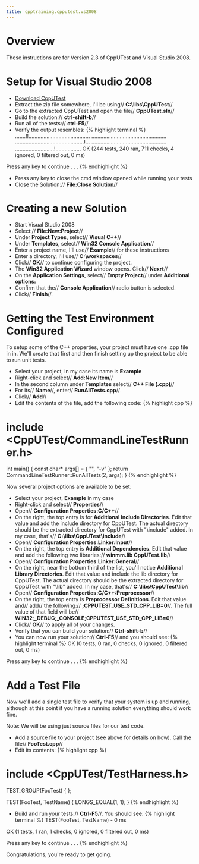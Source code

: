 ```yaml
---
title: cpptraining.cpputest.vs2008
---
```

# Overview
These instructions are for Version 2.3 of CppUTest and Visual Studio 2008.

# Setup for Visual Studio 2008
* [Download CppUTest](http://sourceforge.net/projects/cpputest/files/cpputest/v2.3/CppUTest-v2.3.zip/download)
* Extract the zip file somewhere, I'll be using// **C:\libs\CppUTest**//
* Go to the extracted CppUTest and open the file// **CppUTest.sln**// 
* Build the solution:// **ctrl-shift-b**//
* Run all of the tests:// **ctrl-F5**//
* Verify the output resembles:
{% highlight terminal %}
.......!!.........................................
..................................................
..............................................!...
..................................................
..........................!.................
OK (244 tests, 240 ran, 711 checks, 4 ignored, 0 filtered out, 0 ms)

Press any key to continue . . .
{% endhighlight %}
* Press any key to close the cmd window opened while running your tests
* Close the Solution:// **File:Close Solution**//

# Creating a new Solution
* Start Visual Studio 2008
* Select:// **File:New:Project**//
* Under **Project Types**, select// **Visual C++**//
* Under **Templates**, select// **Win32 Console Application**//
* Enter a project name, I'll use// **Example**// for these instructions
* Enter a directory, I'll use// **C:\workspaces**//
* Click// **OK**// to continue configuring the project.
* The **Win32 Application Wizard** window opens. Click// **Nexrt**//
* On the **Application Settings**, select// **Empty Project**// under **Additional options:**
* Confirm that the// **Console Application**// radio button is selected.
* Click// **Finish**//.

# Getting the Test Environment Configured
To setup some of the C++ properties, your project must have one .cpp file in in. We'll create that first and then finish setting up the project to be able to run unit tests.

* Select your project, in my case its name is **Example**
* Right-click and select// **Add:New Item**//
* In the second column under **Templates** select// **C++ File (.cpp)**//
* For its// **Name**//, enter// **RunAllTests.cpp**//
* Click// **Add**//
* Edit the contents of the file, add the following code:
{% highlight cpp %}
# include <CppUTest/CommandLineTestRunner.h>

int main() {
  const char* args[] = { "", "-v" };
  return CommandLineTestRunner::RunAllTests(2, args);
}
{% endhighlight %}

Now several project options are available to be set.

* Select your project, **Example** in my case
* Right-click and select// **Properties**//
* Open// **Configuration Properties:C/C++**//
* On the right, the top entry is for **Additional Include Directories**. Edit that value and add the include directory for CppUTest. The actual directory should be the extracted directory for CppUTest with "\include" added. In my case, that's// **C:\libs\CppUTest\include**//
* Open// **Configuration Properties:Linker:Input**//
* On the right, the top entry is **Additional Dependencies**. Edit that value and add the following two libraries:// **winmm.lib CppUTest.lib**//
* Open// **Configuration Properties:Linker:General**//
* On the right, near the bottom third of the list, you'll notice **Additional Library Directories**. Edit that value and include the lib directory for CppUTest. The actual directory should be the extracted directory for CppUTest with "\lib" added. In my case, that's// **C:\libs\CppUTest\lib**//
* Open// **Configuration Properties:C/C++:Preprocessor**//
* On the right, the top entry is **Preprocessor Definitions**. Edit that value and// add// the following:// **;CPPUTEST_USE_STD_CPP_LIB=0**//. The full value of that field will be// **WIN32;_DEBUG;_CONSOLE;CPPUTEST_USE_STD_CPP_LIB=0**//
* Click// **OK**// to apply all of your changes.
* Verify that you can build your solution:// **Ctrl-shift-b**//
* You can now run your solution:// **Ctrl-F5**// and you should see:
{% highlight terminal %}
OK (0 tests, 0 ran, 0 checks, 0 ignored, 0 filtered out, 0 ms)

Press any key to continue . . .
{% endhighlight %}

# Add a Test File
Now we'll add a single test file to verify that your system is up and running, although at this point if you have a running solution everything should work fine.

Note: We will be using just source files for our test code.

* Add a source file to your project (see above for details on how). Call the file// **FooTest.cpp**//
* Edit its contents:
{% highlight cpp %}
# include <CppUTest/TestHarness.h>
 
TEST_GROUP(FooTest) {
};
 
TEST(FooTest, TestName) {
  LONGS_EQUAL(1, 1);
}
{% endhighlight %}
* Build and run your tests:// **Ctrl-F5**//. You should see:
{% highlight terminal %}
TEST(FooTest, TestName) - 0 ms

OK (1 tests, 1 ran, 1 checks, 0 ignored, 0 filtered out, 0 ms)

Press any key to continue . . .
{% endhighlight %}

Congratulations, you're ready to get going.
